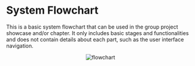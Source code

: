 # System Flowchart

This is a basic system flowchart that can be used in the group project showcase and/or chapter. It only includes basic stages and functionalities and does not contain details about each part, such as the user interface navigation.

<p align = "center">
  <img src = "https://github.com/alexandrosfloros/Ball-Maze-Solver/flowchart.png?raw=true" alt = "flowchart" />
</p>